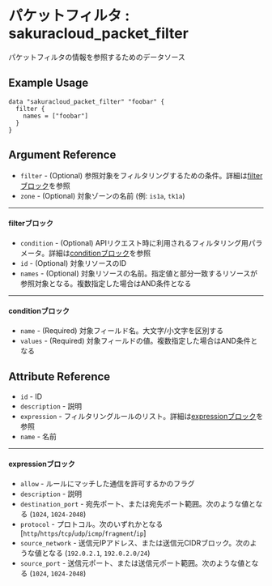 # パケットフィルタ : sakuracloud_packet_filter

パケットフィルタの情報を参照するためのデータソース

## Example Usage

```hcl
data "sakuracloud_packet_filter" "foobar" {
  filter {
    names = ["foobar"]
  }
}
```

## Argument Reference

* `filter` - (Optional) 参照対象をフィルタリングするための条件。詳細は[filterブロック](#filter)を参照 
* `zone` - (Optional) 対象ゾーンの名前 (例: `is1a`, `tk1a`)  

---

#### filterブロック

* `condition` - (Optional) APIリクエスト時に利用されるフィルタリング用パラメータ。詳細は[conditionブロック](#condition)を参照  
* `id` - (Optional) 対象リソースのID 
* `names` - (Optional) 対象リソースの名前。指定値と部分一致するリソースが参照対象となる。複数指定した場合はAND条件となる  

---

#### conditionブロック

* `name` - (Required) 対象フィールド名。大文字/小文字を区別する  
* `values` - (Required) 対象フィールドの値。複数指定した場合はAND条件となる

## Attribute Reference

* `id` - ID
* `description` - 説明
* `expression` - フィルタリングルールのリスト。詳細は[expressionブロック](#expression)を参照
* `name` - 名前


---

#### expressionブロック

* `allow` - ルールにマッチした通信を許可するかのフラグ
* `description` - 説明
* `destination_port` - 宛先ポート、または宛先ポート範囲。次のような値となる (`1024`, `1024-2048`)
* `protocol` - プロトコル。次のいずれかとなる [`http`/`https`/`tcp`/`udp`/`icmp`/`fragment`/`ip`]
* `source_network` - 送信元IPアドレス、または送信元CIDRブロック。次のような値となる (`192.0.2.1`, `192.0.2.0/24`)
* `source_port` - 送信元ポート、または送信元ポート範囲。次のような値となる (`1024`, `1024-2048`)


